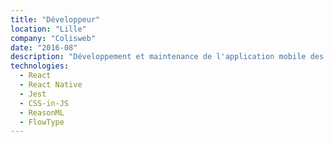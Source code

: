 ```yaml
---
title: "Développeur"
location: "Lille"
company: "Colisweb"
date: "2016-08"
description: "Développement et maintenance de l'application mobile des transporteurs, développement et intégration du back-office"
technologies: 
  - React
  - React Native
  - Jest
  - CSS-in-JS
  - ReasonML
  - FlowType
---
```

